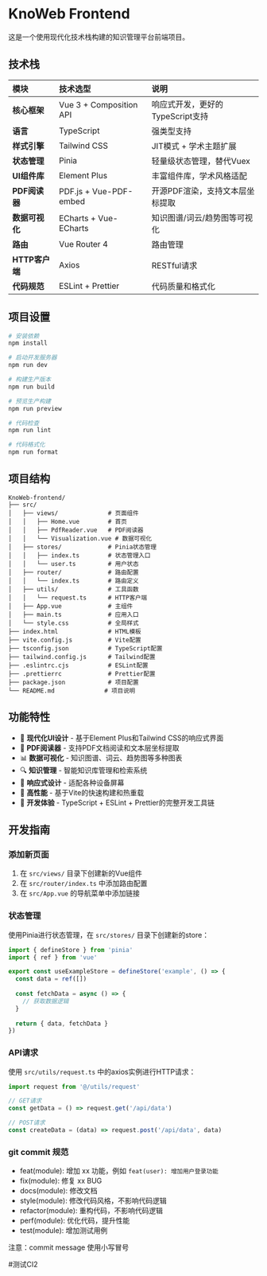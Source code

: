 # KnoWeb Frontend

这是一个使用现代化技术栈构建的知识管理平台前端项目。

## 技术栈

| 模块           | 技术选型                | 说明                                    |
| :------------- | :---------------------- | :-------------------------------------- |
| **核心框架**   | Vue 3 + Composition API | 响应式开发，更好的TypeScript支持        |
| **语言**       | TypeScript              | 强类型支持                              |
| **样式引擎**   | Tailwind CSS            | JIT模式 + 学术主题扩展                  |
| **状态管理**   | Pinia                   | 轻量级状态管理，替代Vuex                |
| **UI组件库**   | Element Plus            | 丰富组件库，学术风格适配                |
| **PDF阅读器**  | PDF.js + Vue-PDF-embed  | 开源PDF渲染，支持文本层坐标提取         |
| **数据可视化** | ECharts + Vue-ECharts   | 知识图谱/词云/趋势图等可视化            |
| **路由**       | Vue Router 4            | 路由管理                                |
| **HTTP客户端** | Axios                   | RESTful请求                             |
| **代码规范**   | ESLint + Prettier       | 代码质量和格式化                        |

## 项目设置

```bash
# 安装依赖
npm install

# 启动开发服务器
npm run dev

# 构建生产版本
npm run build

# 预览生产构建
npm run preview

# 代码检查
npm run lint

# 代码格式化
npm run format
```

## 项目结构

```
KnoWeb-frontend/
├── src/
│   ├── views/              # 页面组件
│   │   ├── Home.vue        # 首页
│   │   ├── PdfReader.vue   # PDF阅读器
│   │   └── Visualization.vue # 数据可视化
│   ├── stores/             # Pinia状态管理
│   │   ├── index.ts        # 状态管理入口
│   │   └── user.ts         # 用户状态
│   ├── router/             # 路由配置
│   │   └── index.ts        # 路由定义
│   ├── utils/              # 工具函数
│   │   └── request.ts      # HTTP客户端
│   ├── App.vue             # 主组件
│   ├── main.ts             # 应用入口
│   └── style.css           # 全局样式
├── index.html              # HTML模板
├── vite.config.js          # Vite配置
├── tsconfig.json           # TypeScript配置
├── tailwind.config.js      # Tailwind配置
├── .eslintrc.cjs           # ESLint配置
├── .prettierrc             # Prettier配置
├── package.json            # 项目配置
└── README.md              # 项目说明
```

## 功能特性

- 🎨 **现代化UI设计** - 基于Element Plus和Tailwind CSS的响应式界面
- 📖 **PDF阅读器** - 支持PDF文档阅读和文本层坐标提取
- 📊 **数据可视化** - 知识图谱、词云、趋势图等多种图表
- 🔍 **知识管理** - 智能知识库管理和检索系统
- 📱 **响应式设计** - 适配各种设备屏幕
- 🚀 **高性能** - 基于Vite的快速构建和热重载
- 🔧 **开发体验** - TypeScript + ESLint + Prettier的完整开发工具链

## 开发指南

### 添加新页面

1. 在 `src/views/` 目录下创建新的Vue组件
2. 在 `src/router/index.ts` 中添加路由配置
3. 在 `src/App.vue` 的导航菜单中添加链接

### 状态管理

使用Pinia进行状态管理，在 `src/stores/` 目录下创建新的store：

```typescript
import { defineStore } from 'pinia'
import { ref } from 'vue'

export const useExampleStore = defineStore('example', () => {
  const data = ref([])
  
  const fetchData = async () => {
    // 获取数据逻辑
  }
  
  return { data, fetchData }
})
```

### API请求

使用 `src/utils/request.ts` 中的axios实例进行HTTP请求：

```typescript
import request from '@/utils/request'

// GET请求
const getData = () => request.get('/api/data')

// POST请求
const createData = (data) => request.post('/api/data', data)
```

###  git commit 规范

- feat(module): 增加 xx 功能，例如 `feat(user): 增加用户登录功能`
- fix(module): 修复 xx BUG
- docs(module): 修改文档
- style(module): 修改代码风格，不影响代码逻辑
- refactor(module): 重构代码，不影响代码逻辑
- perf(module): 优化代码，提升性能
- test(module): 增加测试用例

注意：commit message 使用小写冒号

#测试CI2